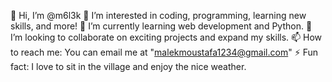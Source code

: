 👋 Hi, I’m @m6l3k
👀 I’m interested in coding, programming, learning new skills, and more!
🌱 I’m currently learning web development and Python.
💞️ I’m looking to collaborate on exciting projects and expand my skills.
📫 How to reach me: You can email me at "malekmoustafa1234@gmail.com"
⚡ Fun fact: I love to sit in the village and enjoy the nice weather.
